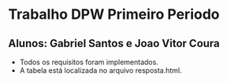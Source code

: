 # Trabalho DPW Primeiro Periodo

## Alunos: Gabriel Santos e Joao Vitor Coura

- Todos os requisitos foram implementados. 
- A tabela está localizada no arquivo resposta.html.
